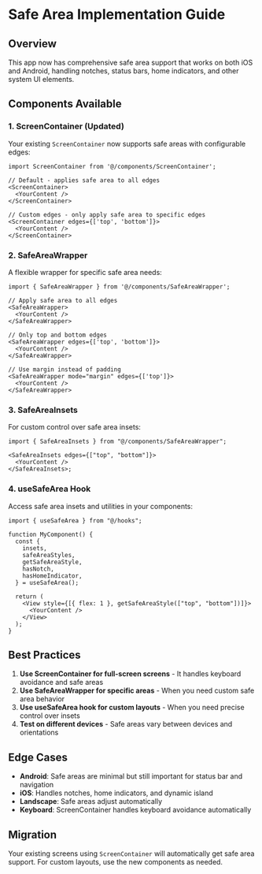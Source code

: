 # Safe Area Implementation Guide

## Overview

This app now has comprehensive safe area support that works on both iOS and Android, handling notches, status bars, home indicators, and other system UI elements.

## Components Available

### 1. ScreenContainer (Updated)

Your existing `ScreenContainer` now supports safe areas with configurable edges:

```tsx
import ScreenContainer from '@/components/ScreenContainer';

// Default - applies safe area to all edges
<ScreenContainer>
  <YourContent />
</ScreenContainer>

// Custom edges - only apply safe area to specific edges
<ScreenContainer edges={['top', 'bottom']}>
  <YourContent />
</ScreenContainer>
```

### 2. SafeAreaWrapper

A flexible wrapper for specific safe area needs:

```tsx
import { SafeAreaWrapper } from '@/components/SafeAreaWrapper';

// Apply safe area to all edges
<SafeAreaWrapper>
  <YourContent />
</SafeAreaWrapper>

// Only top and bottom edges
<SafeAreaWrapper edges={['top', 'bottom']}>
  <YourContent />
</SafeAreaWrapper>

// Use margin instead of padding
<SafeAreaWrapper mode="margin" edges={['top']}>
  <YourContent />
</SafeAreaWrapper>
```

### 3. SafeAreaInsets

For custom control over safe area insets:

```tsx
import { SafeAreaInsets } from "@/components/SafeAreaWrapper";

<SafeAreaInsets edges={["top", "bottom"]}>
  <YourContent />
</SafeAreaInsets>;
```

### 4. useSafeArea Hook

Access safe area insets and utilities in your components:

```tsx
import { useSafeArea } from "@/hooks";

function MyComponent() {
  const {
    insets,
    safeAreaStyles,
    getSafeAreaStyle,
    hasNotch,
    hasHomeIndicator,
  } = useSafeArea();

  return (
    <View style={[{ flex: 1 }, getSafeAreaStyle(["top", "bottom"])]}>
      <YourContent />
    </View>
  );
}
```

## Best Practices

1. **Use ScreenContainer for full-screen screens** - It handles keyboard avoidance and safe areas
2. **Use SafeAreaWrapper for specific areas** - When you need custom safe area behavior
3. **Use useSafeArea hook for custom layouts** - When you need precise control over insets
4. **Test on different devices** - Safe areas vary between devices and orientations

## Edge Cases

- **Android**: Safe areas are minimal but still important for status bar and navigation
- **iOS**: Handles notches, home indicators, and dynamic island
- **Landscape**: Safe areas adjust automatically
- **Keyboard**: ScreenContainer handles keyboard avoidance automatically

## Migration

Your existing screens using `ScreenContainer` will automatically get safe area support. For custom layouts, use the new components as needed.
